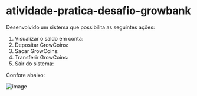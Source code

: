 # atividade-pratica-desafio-growbank

Desenvolvido um sistema que possibilita as seguintes ações:

1. Visualizar o saldo em conta: 
2. Depositar GrowCoins:
3. Sacar GrowCoins:
4. Transferir GrowCoins:
5. Sair do sistema:

Confore abaixo:

![image](https://user-images.githubusercontent.com/85653497/161680443-13ad932a-0885-4899-95e6-00e6541fe419.png)

